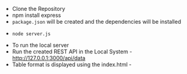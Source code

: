 * Clone the Repository
*   npm install express
* `package.json` will be created and the dependencies will be installed
*     node server.js
* To run the local server
*  Run the created REST API in the Local System - http://127.0.0.1:3000/api/data
* Table format is displayed using the index.html - 
